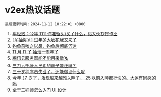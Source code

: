 # v2ex热议话题

`最后更新时间：2024-11-12 10:22:01 +0800`

1. [年经贴：今年 1111 你准备买/买了什么，给大伙抄抄作业](https://www.v2ex.com/t/1088478)
1. [[￥抽奖￥] 过年的大呲花我又来了](https://www.v2ex.com/t/1088617)
1. [钓鱼前嗤之以鼻，钓鱼后彻底沉迷](https://www.v2ex.com/t/1088573)
1. [11 月 11 了 抽烟一周年了](https://www.v2ex.com/t/1088416)
1. [腾讯云服务器能不能用来做🪜](https://www.v2ex.com/t/1088605)
1. [三万六千块人民币的房子能住吗？](https://www.v2ex.com/t/1088705)
1. [三十岁程序员失业了，还能做点什么呢](https://www.v2ex.com/t/1088455)
1. [今年 27 岁了，发现越来越难入睡了， 25 以前入睡都挺快的。大家有同感的吗](https://www.v2ex.com/t/1088570)
1. [全干工程师怎么入门 UI 设计](https://www.v2ex.com/t/1088434)


